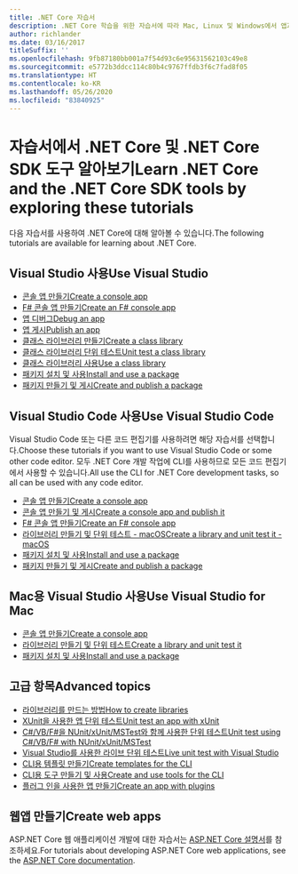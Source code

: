 ```yaml
---
title: .NET Core 자습서
description: .NET Core 학습을 위한 자습서에 따라 Mac, Linux 및 Windows에서 앱과 라이브러리를 빌드하세요.
author: richlander
ms.date: 03/16/2017
titleSuffix: ''
ms.openlocfilehash: 9fb87180bb001a7f54d93c6e95631562103c49e8
ms.sourcegitcommit: e5772b3ddcc114c80b4c9767ffdb3f6c7fad8f05
ms.translationtype: HT
ms.contentlocale: ko-KR
ms.lasthandoff: 05/26/2020
ms.locfileid: "83840925"
---
```

# <a name="learn-net-core-and-the-net-core-sdk-tools-by-exploring-these-tutorials"></a><span data-ttu-id="b6748-103">자습서에서 .NET Core 및 .NET Core SDK 도구 알아보기</span><span class="sxs-lookup"><span data-stu-id="b6748-103">Learn .NET Core and the .NET Core SDK tools by exploring these tutorials</span></span>

<span data-ttu-id="b6748-104">다음 자습서를 사용하여 .NET Core에 대해 알아볼 수 있습니다.</span><span class="sxs-lookup"><span data-stu-id="b6748-104">The following tutorials are available for learning about .NET Core.</span></span>

## <a name="use-visual-studio"></a><span data-ttu-id="b6748-105">Visual Studio 사용</span><span class="sxs-lookup"><span data-stu-id="b6748-105">Use Visual Studio</span></span>

- [<span data-ttu-id="b6748-106">콘솔 앱 만들기</span><span class="sxs-lookup"><span data-stu-id="b6748-106">Create a console app</span></span>](with-visual-studio.md)
- [<span data-ttu-id="b6748-107">F# 콘솔 앱 만들기</span><span class="sxs-lookup"><span data-stu-id="b6748-107">Create an F# console app</span></span>](../../fsharp/get-started/get-started-visual-studio.md)
- [<span data-ttu-id="b6748-108">앱 디버그</span><span class="sxs-lookup"><span data-stu-id="b6748-108">Debug an app</span></span>](debugging-with-visual-studio.md)
- [<span data-ttu-id="b6748-109">앱 게시</span><span class="sxs-lookup"><span data-stu-id="b6748-109">Publish an app</span></span>](publishing-with-visual-studio.md)
- [<span data-ttu-id="b6748-110">클래스 라이브러리 만들기</span><span class="sxs-lookup"><span data-stu-id="b6748-110">Create a class library</span></span>](library-with-visual-studio.md)
- [<span data-ttu-id="b6748-111">클래스 라이브러리 단위 테스트</span><span class="sxs-lookup"><span data-stu-id="b6748-111">Unit test a class library</span></span>](testing-library-with-visual-studio.md)
- [<span data-ttu-id="b6748-112">클래스 라이브러리 사용</span><span class="sxs-lookup"><span data-stu-id="b6748-112">Use a class library</span></span>](consuming-library-with-visual-studio.md)
- [<span data-ttu-id="b6748-113">패키지 설치 및 사용</span><span class="sxs-lookup"><span data-stu-id="b6748-113">Install and use a package</span></span>](/nuget/quickstart/install-and-use-a-package-in-visual-studio)
- [<span data-ttu-id="b6748-114">패키지 만들기 및 게시</span><span class="sxs-lookup"><span data-stu-id="b6748-114">Create and publish a package</span></span>](/nuget/quickstart/create-and-publish-a-package-using-visual-studio)

## <a name="use-visual-studio-code"></a><span data-ttu-id="b6748-115">Visual Studio Code 사용</span><span class="sxs-lookup"><span data-stu-id="b6748-115">Use Visual Studio Code</span></span>

<span data-ttu-id="b6748-116">Visual Studio Code 또는 다른 코드 편집기를 사용하려면 해당 자습서를 선택합니다.</span><span class="sxs-lookup"><span data-stu-id="b6748-116">Choose these tutorials if you want to use Visual Studio Code or some other code editor.</span></span> <span data-ttu-id="b6748-117">모두 .NET Core 개발 작업에 CLI를 사용하므로 모든 코드 편집기에서 사용할 수 있습니다.</span><span class="sxs-lookup"><span data-stu-id="b6748-117">All use the CLI for .NET Core development tasks, so all can be used with any code editor.</span></span>

- [<span data-ttu-id="b6748-118">콘솔 앱 만들기</span><span class="sxs-lookup"><span data-stu-id="b6748-118">Create a console app</span></span>](with-visual-studio-code.md)
- [<span data-ttu-id="b6748-119">콘솔 앱 만들기 및 게시</span><span class="sxs-lookup"><span data-stu-id="b6748-119">Create a console app and publish it</span></span>](cli-create-console-app.md)
- [<span data-ttu-id="b6748-120">F# 콘솔 앱 만들기</span><span class="sxs-lookup"><span data-stu-id="b6748-120">Create an F# console app</span></span>](../../fsharp/get-started/get-started-vscode.md)
- [<span data-ttu-id="b6748-121">라이브러리 만들기 및 단위 테스트 - macOS</span><span class="sxs-lookup"><span data-stu-id="b6748-121">Create a library and unit test it - macOS</span></span>](using-on-macos.md)
- [<span data-ttu-id="b6748-122">패키지 설치 및 사용</span><span class="sxs-lookup"><span data-stu-id="b6748-122">Install and use a package</span></span>](/nuget/quickstart/install-and-use-a-package-using-the-dotnet-cli)
- [<span data-ttu-id="b6748-123">패키지 만들기 및 게시</span><span class="sxs-lookup"><span data-stu-id="b6748-123">Create and publish a package</span></span>](/nuget/quickstart/create-and-publish-a-package-using-the-dotnet-cli)

## <a name="use-visual-studio-for-mac"></a><span data-ttu-id="b6748-124">Mac용 Visual Studio 사용</span><span class="sxs-lookup"><span data-stu-id="b6748-124">Use Visual Studio for Mac</span></span>

- [<span data-ttu-id="b6748-125">콘솔 앱 만들기</span><span class="sxs-lookup"><span data-stu-id="b6748-125">Create a console app</span></span>](using-on-mac-vs.md)
- [<span data-ttu-id="b6748-126">라이브러리 만들기 및 단위 테스트</span><span class="sxs-lookup"><span data-stu-id="b6748-126">Create a library and unit test it</span></span>](using-on-mac-vs-full-solution.md)
- [<span data-ttu-id="b6748-127">패키지 설치 및 사용</span><span class="sxs-lookup"><span data-stu-id="b6748-127">Install and use a package</span></span>](/nuget/quickstart/install-and-use-a-package-in-visual-studio-mac)

## <a name="advanced-topics"></a><span data-ttu-id="b6748-128">고급 항목</span><span class="sxs-lookup"><span data-stu-id="b6748-128">Advanced topics</span></span>

- [<span data-ttu-id="b6748-129">라이브러리를 만드는 방법</span><span class="sxs-lookup"><span data-stu-id="b6748-129">How to create libraries</span></span>](libraries.md)
- [<span data-ttu-id="b6748-130">XUnit을 사용한 앱 단위 테스트</span><span class="sxs-lookup"><span data-stu-id="b6748-130">Unit test an app with xUnit</span></span>](testing-with-cli.md)
- [<span data-ttu-id="b6748-131">C#/VB/F#을 NUnit/xUnit/MSTest와 함께 사용한 단위 테스트</span><span class="sxs-lookup"><span data-stu-id="b6748-131">Unit test using C#/VB/F# with NUnit/xUnit/MSTest</span></span>](../testing/index.md)
- [<span data-ttu-id="b6748-132">Visual Studio를 사용한 라이브 단위 테스트</span><span class="sxs-lookup"><span data-stu-id="b6748-132">Live unit test with Visual Studio</span></span>](/visualstudio/test/live-unit-testing-start)
- [<span data-ttu-id="b6748-133">CLI용 템플릿 만들기</span><span class="sxs-lookup"><span data-stu-id="b6748-133">Create templates for the CLI</span></span>](cli-templates-create-item-template.md)
- [<span data-ttu-id="b6748-134">CLI용 도구 만들기 및 사용</span><span class="sxs-lookup"><span data-stu-id="b6748-134">Create and use tools for the CLI</span></span>](../tools/global-tools-how-to-create.md)
- [<span data-ttu-id="b6748-135">플러그 인을 사용한 앱 만들기</span><span class="sxs-lookup"><span data-stu-id="b6748-135">Create an app with plugins</span></span>](creating-app-with-plugin-support.md)

## <a name="create-web-apps"></a><span data-ttu-id="b6748-136">웹앱 만들기</span><span class="sxs-lookup"><span data-stu-id="b6748-136">Create web apps</span></span>

<span data-ttu-id="b6748-137">ASP.NET Core 웹 애플리케이션 개발에 대한 자습서는 [ASP.NET Core 설명서](/aspnet/core/)를 참조하세요.</span><span class="sxs-lookup"><span data-stu-id="b6748-137">For tutorials about developing ASP.NET Core web applications, see the [ASP.NET Core documentation](/aspnet/core/).</span></span>
